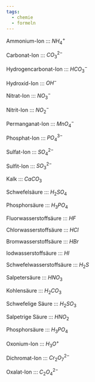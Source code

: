 ```yaml
---
tags:
  - chemie
  - formeln
---
```

Ammonium-Ion ::: $NH_4^+$
<!--SR:!2000-01-01,1,250!2024-09-29,4,270-->

<!--SR:!2025-05-21,249,338-->

Carbonat-Ion ::: $CO_3^{2-}$

<!--SR:!2025-02-21,166,326-->

Hydrogencarbonat-Ion ::: $HCO_3^-$
<!--SR:!2000-01-01,1,250!2024-09-29,4,270-->

<!--SR:!2024-11-12,90,280-->
Hydroxid-Ion ::: $OH^-$

<!--SR:!2025-01-10,126,306-->

Nitrat-Ion ::: $NO_3^-$

<!--SR:!2025-02-15,162,314-->

Nitrit-Ion ::: $NO_2^-$

<!--SR:!2025-01-25,141,303-->

Permanganat-Ion ::: $MnO_4^-$

<!--SR:!2025-03-06,179,314-->

Phosphat-Ion ::: $PO_4^{3-}$

<!--SR:!2025-04-05,207,320-->

Sulfat-Ion ::: $SO_4^{2-}$

<!--SR:!2025-01-07,123,283-->

Sulfit-Ion ::: $SO_3^{2-}$
<!--SR:!2024-09-29,4,270!2000-01-01,1,250-->

<!--SR:!2025-03-26,199,320-->

Kalk ::: $CaCO_3$

<!--SR:!2024-10-01,8,240-->

Schwefelsäure ::: $H_2SO_4$
<!--SR:!2000-01-01,1,250!2024-09-29,4,270-->

<!--SR:!2024-11-07,88,274-->

Phosphorsäure ::: $H_3PO_4$
<!--SR:!2000-01-01,1,250!2024-09-29,4,270-->

<!--SR:!2025-01-21,137,286-->

Fluorwasserstoffsäure ::: $HF$

<!--SR:!2024-10-03,24,280-->


Chlorwasserstoffsäure ::: $HCl$

<!--SR:!2025-01-11,127,303-->

Bromwasserstoffsäure ::: $HBr$

<!--SR:!2025-03-03,178,320-->

Iodwasserstoffsäure ::: $HI$
<!--SR:!2000-01-01,1,250!2024-09-29,4,270-->

<!--SR:!2025-02-10,157,319-->

Schwefelwasserstoffsäure ::: $H_2S$

<!--SR:!2024-09-27,19,286-->

Salpetersäure ::: $HNO_3$

<!--SR:!2024-12-02,108,299-->

Kohlensäure ::: $H_2CO_3$

<!--SR:!2025-02-25,170,320-->

Schwefelige Säure ::: $H_2SO_3$

<!--SR:!2024-11-18,73,274-->

Salpetrige Säure ::: $HNO_2$

<!--SR:!2024-12-26,111,286-->

Phosphorsäure ::: $H_3PO_4$

<!--SR:!2024-11-02,86,283-->

Oxonium-Ion ::: $H_3O^+$
<!--SR:!2000-01-01,1,250!2024-09-29,4,270-->

<!--SR:!2025-04-12,211,326-->

Dichromat-Ion ::: $Cr_2O_7^{2-}$

<!--SR:!2024-10-08,21,243-->

Oxalat-Ion ::: $C_2O_4^{2-}$

<!--SR:!2024-10-09,25,286-->

